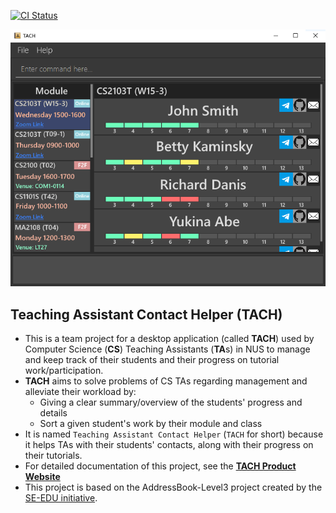 [![CI Status](https://github.com/se-edu/addressbook-level3/workflows/Java%20CI/badge.svg)](https://github.com/AY2122S2-CS2103T-W15-3/tp/actions)

![Ui](docs/images/Ui.png)

## Teaching Assistant Contact Helper (TACH)

* This is a team project for a desktop application (called **TACH**) used by Computer Science (**CS**)
Teaching Assistants (**TA**s) in NUS to manage and keep track of their students and their progress 
on tutorial work/participation.
* **TACH** aims to solve problems of CS TAs regarding management and alleviate their workload by:
  * Giving a clear summary/overview of the students' progress and details
  * Sort a given student's work by their module and class
* It is named `Teaching Assistant Contact Helper` (`TACH` for short) because it helps TAs with their students'
contacts, along with their progress on their tutorials.
* For detailed documentation of this project, see the
**[TACH Product Website](https://ay2122s2-cs2103t-w15-3.github.io/tp/)**
* This project is based on the AddressBook-Level3 project created by the
[SE-EDU initiative](https://se-education.org).

